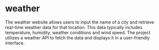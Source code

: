 # weather
 The weather website allows users to input the name of a city and retrieve real-time weather data for that location. This data typically includes temperature, humidity, weather conditions and wind speed. The project utilizes a weather API to fetch the data and displays it in a user-friendly interface.
